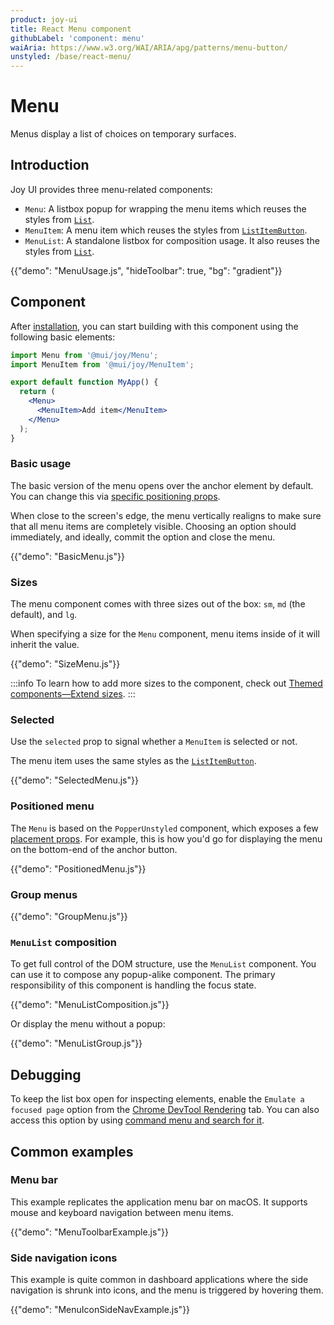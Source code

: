 ```yaml
---
product: joy-ui
title: React Menu component
githubLabel: 'component: menu'
waiAria: https://www.w3.org/WAI/ARIA/apg/patterns/menu-button/
unstyled: /base/react-menu/
---
```


# Menu

<p class="description">Menus display a list of choices on temporary surfaces.</p>

## Introduction

Joy UI provides three menu-related components:

- `Menu`: A listbox popup for wrapping the menu items which reuses the styles from [`List`](/joy-ui/react-list/).
- `MenuItem`: A menu item which reuses the styles from [`ListItemButton`](/joy-ui/react-list/).
- `MenuList`: A standalone listbox for composition usage. It also reuses the styles from [`List`](/joy-ui/react-list/).

{{"demo": "MenuUsage.js", "hideToolbar": true, "bg": "gradient"}}

## Component

After [installation](/joy-ui/getting-started/installation/), you can start building with this component using the following basic elements:

```jsx
import Menu from '@mui/joy/Menu';
import MenuItem from '@mui/joy/MenuItem';

export default function MyApp() {
  return (
    <Menu>
      <MenuItem>Add item</MenuItem>
    </Menu>
  );
}
```

### Basic usage

The basic version of the menu opens over the anchor element by default.
You can change this via [specific positioning props](#menu-positioning).

When close to the screen's edge, the menu vertically realigns to make sure that all menu items are completely visible.
Choosing an option should immediately, and ideally, commit the option and close the menu.

{{"demo": "BasicMenu.js"}}

### Sizes

The menu component comes with three sizes out of the box: `sm`, `md` (the default), and `lg`.

When specifying a size for the `Menu` component, menu items inside of it will inherit the value.

{{"demo": "SizeMenu.js"}}

:::info
To learn how to add more sizes to the component, check out [Themed components—Extend sizes](/joy-ui/customization/themed-components/#extend-sizes).
:::

### Selected

Use the `selected` prop to signal whether a `MenuItem` is selected or not.

The menu item uses the same styles as the [`ListItemButton`](/joy-ui/react-list/#selected).

{{"demo": "SelectedMenu.js"}}

### Positioned menu

The `Menu` is based on the `PopperUnstyled` component, which exposes a few [placement props](/base/react-popper/#placement).
For example, this is how you'd go for displaying the menu on the bottom-end of the anchor button.

{{"demo": "PositionedMenu.js"}}

### Group menus

{{"demo": "GroupMenu.js"}}

### `MenuList` composition

To get full control of the DOM structure, use the `MenuList` component.
You can use it to compose any popup-alike component.
The primary responsibility of this component is handling the focus state.

{{"demo": "MenuListComposition.js"}}

Or display the menu without a popup:

{{"demo": "MenuListGroup.js"}}

## Debugging

To keep the list box open for inspecting elements, enable the `Emulate a focused page` option from the [Chrome DevTool Rendering](https://developer.chrome.com/docs/devtools/rendering/apply-effects/#emulate-a-focused-page) tab.
You can also access this option by using [command menu and search for it](https://developer.chrome.com/docs/devtools/command-menu/).

## Common examples

### Menu bar

This example replicates the application menu bar on macOS.
It supports mouse and keyboard navigation between menu items.

{{"demo": "MenuToolbarExample.js"}}

### Side navigation icons

This example is quite common in dashboard applications where the side navigation is shrunk into icons, and the menu is triggered by hovering them.

{{"demo": "MenuIconSideNavExample.js"}}
